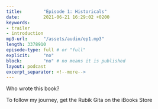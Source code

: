 ```yaml
---
title:        "Episode 1: Historicals"
date:         2021-06-21 16:29:02 +0200
keywords:
- trailer
- introduction
mp3-url:      "/assets/audio/ep1.mp3"
length: 3378910
episode-type: full # or "full"
explicit:     "no"
block:        "no" # no means it is published
layout: podcast
excerpt_separator: <!--more-->
---
```

Who wrote this book?

<!--more-->
To follow my journey, get the Rubik Gita on the iBooks Store
